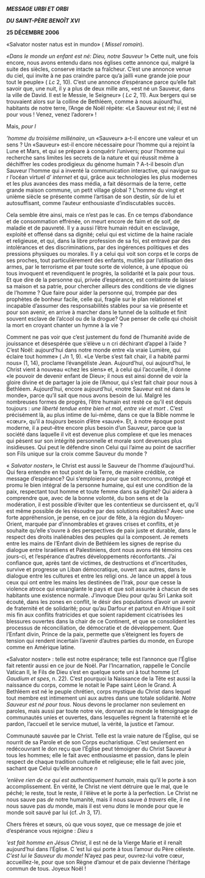 ***MESSAGE URBI ET ORBI***

***DU SAINT-PÈRE BENOÎT XVI***

**25 DÉCEMBRE 2006**

«Salvator noster natus est in mundo» ( *Missel romain*).

*«Dans le monde un enfant est né: Dieu, notre Sauveur* !» Cette nuit, une fois encore, nous avons entendu dans nos églises cette annonce qui, malgré la suite des siècles, conserve intacte sa fraîcheur. C’est une annonce venue du ciel, qui invite à ne pas craindre parce qu’a jailli «une grande joie pour tout le peuple» ( *Lc* 2, 10). C’est une annonce d’espérance parce qu’elle fait savoir que, une nuit, il y a plus de deux mille ans, «est né un Sauveur, dans la ville de David. Il est le Messie, le Seigneur» ( *Lc* 2, 11). Aux bergers qui se trouvaient alors sur la colline de Bethléem, comme à nous aujourd’hui, habitants de notre terre, l’Ange de Noël répète: «Le Sauveur est né; il est né pour vous ! Venez, venez l’adorer» !

Mais, *pour l*

*’homme du troisième millénaire*, un «Sauveur» a-t-il encore une valeur et un sens ? Un «Sauveur» est-il encore nécessaire pour l’homme qui a rejoint la Lune et Mars, et qui se prépare à conquérir l’univers; pour l’homme qui recherche sans limites les secrets de la nature et qui réussit même à déchiffrer les codes prodigieux du génome humain ? A-t-il besoin d’un Sauveur l’homme qui a inventé la communication interactive, qui navigue su r l’océan virtuel d’
*internet* et qui, grâce aux technologies les plus modernes et les plus avancées des mass média, a fait désormais de la terre, cette grande maison commune, un petit village global ? L’homme du vingt et unième siècle se présente comme l’artisan de son destin, sûr de lui et autosuffisant, comme l’auteur enthousiaste d’indiscutables succès.

Cela semble être ainsi, mais ce n’est pas le cas. En ce temps d’abondance et de consommation effrénée, on meurt encore de faim et de soif, de maladie et de pauvreté. Il y a aussi l’être humain réduit en esclavage, exploité et offensé dans sa dignité; celui qui est victime de la haine raciale et religieuse, et qui, dans la libre profession de sa foi, est entravé par des intolérances et des discriminations, par des ingérences politiques et des pressions physiques ou morales. Il y a celui qui voit son corps et le corps de ses proches, tout particulièrement des enfants, mutilés par l’utilisation des armes, par le terrorisme et par toute sorte de violence, à une époque où tous invoquent et revendiquent le progrès, la solidarité et la paix pour tous. Et que dire de la personne qui, privée d’espérance, est contrainte de laisser sa maison et sa patrie, pour chercher ailleurs des conditions de vie dignes de l’homme ? Que faire pour aider la personne qui, trompée par des prophètes de bonheur facile, celle qui, fragile sur le plan relationnel et incapable d’assumer des responsabilités stables pour sa vie présente et pour son avenir, en arrive à marcher dans le tunnel de la solitude et finit souvent esclave de l’alcool ou de la drogue? Que penser de celle qui choisit la mort en croyant chanter un hymne à la vie ?

Comment ne pas voir que c’est justement du fond de l’humanité avide de jouissance et désespérée que s’élève u n cri déchirant d’appel à l’aide ? C’est Noël: aujourd’hui dans notre monde entre «la vraie Lumière, qui éclaire tout homme» ( *Jn* 1, 9). «Le Verbe s’est fait chair, il a habité parmi nous» (1, 14), proclame l’évangéliste Jean. Aujourd’hui, oui aujourd’hui, le Christ vient à nouveau «chez les siens» et, à celui qui l’accueille, il donne «le pouvoir de devenir enfant de Dieu»; il nous est ainsi donné de voir la gloire divine et de partager la joie de l’Amour, qui s’est fait chair pour nous à Bethléem. Aujourd’hui, encore aujourd’hui, «notre Sauveur est né dans le monde», parce qu’il sait que nous avons besoin de lui. Malgré les nombreuses formes de progrès, l’être humain est resté ce qu’il est depuis toujours : *une liberté tendue entre bien et mal, entre vie et mort* . C’est précisément là, au plus intime de lui-même, dans ce que la Bible nomme le «cœur», qu’il a *toujours* besoin d’être «sauvé». Et, à notre époque post moderne, il a peut-être encore plus besoin d’un Sauveur, parce que la société dans laquelle il vit est devenue plus complexe et que les menaces qui pèsent sur son intégrité personnelle et morale sont devenues plus insidieuses. Qui peut le défendre sinon Celui qui l’aime au point de sacrifier son Fils unique sur la croix comme Sauveur du monde ?

« *Salvator noster*», le Christ est aussi le Sauveur de l’homme d’aujourd’hui. Qui fera entendre en tout point de la Terre, de manière crédible, ce message d’espérance? Qui s’emploiera pour que soit reconnu, protégé et promu le bien intégral de la personne humaine, qui est une condition de la paix, respectant tout homme et toute femme dans sa dignité? Qui aidera à comprendre que, avec de la bonne volonté, du bon sens et de la modération, il est possible d’éviter que les contentieux se durcissent et, qu’il est même possible de les résoudre par des solutions équitables? Avec une forte appréhension, je pense, en ce jour de fête, à la région du Moyen-Orient, marquée par d’innombrables et graves crises et conflits, et je souhaite qu’elle s’ouvre à des perspectives de paix juste et durable, dans le respect des droits inaliénables des peuples qui la composent. Je remets entre les mains de l’Enfant divin de Bethléem les signes de reprise du dialogue entre Israéliens et Palestiniens, dont nous avons été témoins ces jours-ci, et l’espérance d’autres développements réconfortants. J’ai confiance que, après tant de victimes, de destructions et d’incertitudes, survive et progresse un Liban démocratique, ouvert aux autres, dans le dialogue entre les cultures et entre les religi ons. Je lance un appel à tous ceux qui ont entre les mains les destinées de l’Irak, pour que cesse la violence atroce qui ensanglante le pays et que soit assurée à chacun de ses habitants une existence normale. J’invoque Dieu pour qu’au Sri Lanka soit écouté, dans les zones en conflit, le désir des populations d’avoir un avenir de fraternité et de solidarité; pour qu’au Darfour et partout en Afrique il soit mis fin aux conflits fratricides et que soient rapidement cicatrisées les blessures ouvertes dans la chair de ce Continent, et que se consolident les processus de réconciliation, de démocratie et de développement. Que l’Enfant divin, Prince de la paix, permette que s’éteignent les foyers de tension qui rendent incertain l’avenir d’autres parties du monde, en Europe comme en Amérique latine.

«Salvator noster» : telle est notre espérance; telle est l’annonce que l’Église fait retentir aussi en ce jour de Noël. Par l’Incarnation, rappelle le Concile Vatican II, le Fils de Dieu s’est en quelque sorte uni à tout homme (cf. *Gaudium et spes*, n. 22). C’est pourquoi la Naissance de la Tête est aussi la naissance du corps, comme le notait le Pape saint Léon le Grand. À Bethléem est né le peuple chrétien, corps mystique du Christ dans lequel tout membre est intimement uni aux autres dans une totale solidarité. *Notre* *Sauveur est né pour tous*. Nous devons le proclamer non seulement en paroles, mais aussi par toute notre vie, donnant au monde le témoignage de communautés unies et ouvertes, dans lesquelles règnent la fraternité et le pardon, l’accueil et le service mutuel, la vérité, la justice et l’amour.

Communauté sauvée par le Christ. Telle est la vraie nature de l’Église, qui se nourrit de sa Parole et de son Corps eucharistique. C’est seulement en redécouvrant le don reçu que l’Église peut témoigner du Christ Sauveur à tous les hommes; elle le fait avec enthousiasme et passion, dans le plein respect de chaque tradition culturelle et religieuse; elle le fait avec joie, sachant que Celui qu’elle annonce *n*

*’enlève rien de ce qui est authentiquement humain*, mais qu’il le porte à son accomplissement. En vérité, le Christ ne vient détruire que le mal, que le péché; le reste, tout le reste, il l’élève et le porte à la perfection. Le Christ ne nous sauve pas
*de* notre humanité, mais il nous sauve
*à travers* elle, il ne nous sauve pas
*du* monde, mais il est venu
*dans* le monde pour que le monde soit sauvé par lui (cf.
*Jn* 3, 17).

Chers frères et sœurs, où que vous soyez, que ce message de joie et d’espérance vous rejoigne : *Dieu s*

*’est fait homme en Jésus Christ*, il est né de la Vierge Marie et il renaît aujourd’hui dans l’Église. C ’est lui qui porte à tous l’amour du Père céleste.
*C’est lui le Sauveur du monde!* N’ayez pas peur, ouvrez-lui votre cœur, accueillez-le, pour que son Règne d’amour et de paix devienne l’héritage commun de tous. Joyeux Noël !